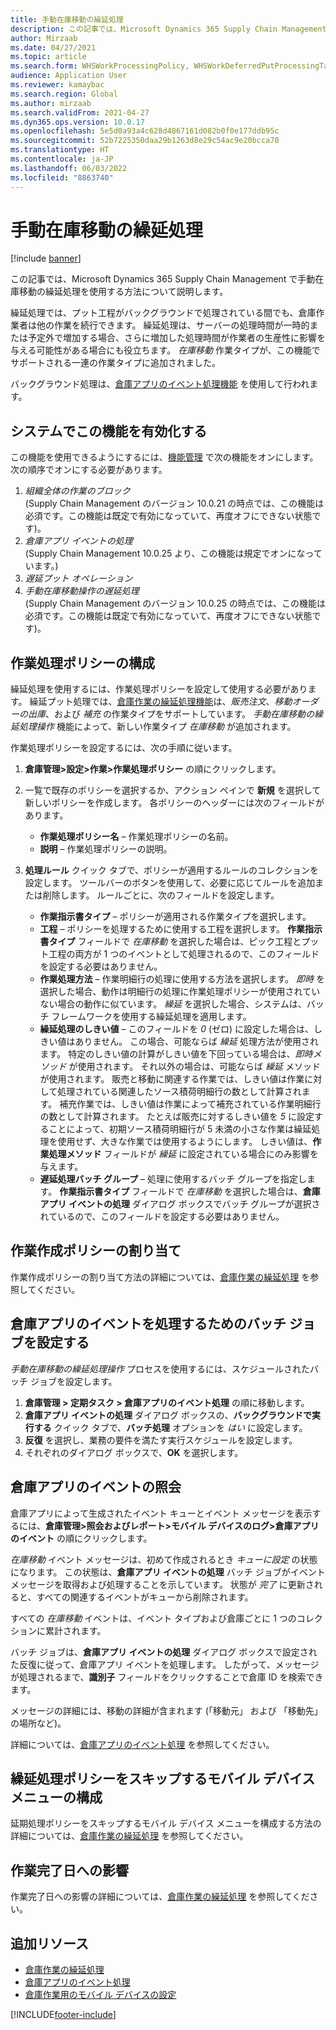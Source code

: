 ```yaml
---
title: 手動在庫移動の繰延処理
description: この記事では、Microsoft Dynamics 365 Supply Chain Management で手動在庫移動の繰延処理を使用する方法について説明します。
author: Mirzaab
ms.date: 04/27/2021
ms.topic: article
ms.search.form: WHSWorkProcessingPolicy, WHSWorkDeferredPutProcessingTask
audience: Application User
ms.reviewer: kamaybac
ms.search.region: Global
ms.author: mirzaab
ms.search.validFrom: 2021-04-27
ms.dyn365.ops.version: 10.0.17
ms.openlocfilehash: 5e5d0a93a4c628d4867161d082b0f0e177ddb95c
ms.sourcegitcommit: 52b7225350daa29b1263d8e29c54ac9e20bcca70
ms.translationtype: HT
ms.contentlocale: ja-JP
ms.lasthandoff: 06/03/2022
ms.locfileid: "8863740"
---
```

# <a name="deferred-processing-of-manual-inventory-movement"></a>手動在庫移動の繰延処理

[!include [banner](../includes/banner.md)]

この記事では、Microsoft Dynamics 365 Supply Chain Management で手動在庫移動の繰延処理を使用する方法について説明します。

繰延処理では、プット工程がバックグラウンドで処理されている間でも、倉庫作業者は他の作業を続行できます。 繰延処理は、サーバーの処理時間が一時的または予定外で増加する場合、さらに増加した処理時間が作業者の生産性に影響を与える可能性がある場合にも役立ちます。 *在庫移動* 作業タイプが、この機能でサポートされる一連の作業タイプに追加されました。

バックグラウンド処理は、[倉庫アプリのイベント処理機能](warehouse-app-events.md) を使用して行われます。

## <a name="turn-on-this-feature-for-your-system"></a>システムでこの機能を有効化する

この機能を使用できるようにするには、[機能管理](../../fin-ops-core/fin-ops/get-started/feature-management/feature-management-overview.md) で次の機能をオンにします。 次の順序でオンにする必要があります。

1. *組織全体の作業のブロック*<br>(Supply Chain Management のバージョン 10.0.21 の時点では、この機能は必須です。この機能は既定で有効になっていて、再度オフにできない状態です)。
1. *倉庫アプリ イベントの処理*<br>(Supply Chain Management 10.0.25 より、この機能は規定でオンになっています。)
1. *遅延プット オペレーション*
1. *手動在庫移動操作の遅延処理*<br>(Supply Chain Management のバージョン 10.0.25 の時点では、この機能は必須です。この機能は既定で有効になっていて、再度オフにできない状態です)。

## <a name="configure-the-work-processing-policies"></a>作業処理ポリシーの構成

繰延処理を使用するには、作業処理ポリシーを設定して使用する必要があります。 繰延プット処理では、[倉庫作業の繰延処理機能](deferred-put.md)は、*販売注文*、*移動オーダーの出庫*、および *補充* の作業タイプをサポートしています。 *手動在庫移動の繰延処理操作* 機能によって、新しい作業タイプ *在庫移動* が追加されます。

作業処理ポリシーを設定するには、次の手順に従います。

1. **倉庫管理\>設定\>作業\>作業処理ポリシー** の順にクリックします。
1. 一覧で既存のポリシーを選択するか、アクション ペインで **新規** を選択して新しいポリシーを作成します。 各ポリシーのヘッダーには次のフィールドがあります。

    - **作業処理ポリシー名** – 作業処理ポリシーの名前。
    - **説明** – 作業処理ポリシーの説明。

1. **処理ルール** クイック タブで、ポリシーが適用するルールのコレクションを設定します。 ツールバーのボタンを使用して、必要に応じてルールを追加または削除します。 ルールごとに、次のフィールドを設定します。

    - **作業指示書タイプ** – ポリシーが適用される作業タイプを選択します。
    - **工程** – ポリシーを処理するために使用する工程を選択します。 **作業指示書タイプ** フィールドで *在庫移動* を選択した場合は、ピック工程とプット工程の両方が 1 つのイベントとして処理されるので、このフィールドを設定する必要はありません。
    - **作業処理方法** – 作業明細行の処理に使用する方法を選択します。 *即時* を選択した場合、動作は明細行の処理に作業処理ポリシーが使用されていない場合の動作に似ています。 *繰延* を選択した場合、システムは、バッチ フレームワークを使用する繰延処理を適用します。
    - **繰延処理のしきい値** – このフィールドを *0* (ゼロ) に設定した場合は、しきい値はありません。 この場合、可能ならば *繰延* 処理方法が使用されます。 特定のしきい値の計算がしきい値を下回っている場合は、*即時メソッド* が使用されます。 それ以外の場合は、可能ならば *繰延* メソッドが使用されます。 販売と移動に関連する作業では、しきい値は作業に対して処理されている関連したソース積荷明細行の数として計算されます。 補充作業では、しきい値は作業によって補充されている作業明細行の数として計算されます。 たとえば販売に対するしきい値を *5* に設定することによって、初期ソース積荷明細行が 5 未満の小さな作業は繰延処理を使用せず、大きな作業では使用するようにします。 しきい値は、**作業処理メソッド** フィールドが *繰延* に設定されている場合にのみ影響を与えます。
    - **遅延処理バッチ グループ** – 処理に使用するバッチ グループを指定します。 **作業指示書タイプ** フィールドで *在庫移動* を選択した場合は、**倉庫アプリ イベントの処理** ダイアログ ボックスでバッチ グループが選択されているので、このフィールドを設定する必要はありません。

## <a name="assign-the-work-creation-policy"></a>作業作成ポリシーの割り当て

作業作成ポリシーの割り当て方法の詳細については、[倉庫作業の繰延処理](deferred-put.md) を参照してください。

## <a name="set-up-a-batch-job-to-process-warehouse-app-events"></a>倉庫アプリのイベントを処理するためのバッチ ジョブを設定する

*手動在庫移動の繰延処理操作* プロセスを使用するには、スケジュールされたバッチ ジョブを設定します。

1. **倉庫管理 \> 定期タスク \> 倉庫アプリのイベント処理** の順に移動します。
1. **倉庫アプリ イベントの処理** ダイアログ ボックスの、**バックグラウンドで実行する** クイック タブで、**バッチ処理** オプションを *はい* に設定します。
1. **反復** を選択し、業務の要件を満たす実行スケジュールを設定します。
1. それぞれのダイアログ ボックスで、**OK** を選択します。

## <a name="inquire-about-the-warehouse-app-events"></a>倉庫アプリのイベントの照会

倉庫アプリによって生成されたイベント キューとイベント メッセージを表示するには、**倉庫管理\>照会およびレポート\>モバイル デバイスのログ\>倉庫アプリのイベント** の順にクリックします。

*在庫移動* イベント メッセージは、初めて作成されるとき *キューに設定* の状態になります。 この状態は、**倉庫アプリ イベントの処理** バッチ ジョブがイベント メッセージを取得および処理することを示しています。 状態が *完了* に更新されると、すべての関連するイベントがキューから削除されます。

すべての *在庫移動* イベントは、イベント タイプおよび倉庫ごとに 1 つのコレクションに累計されます。

バッチ ジョブは、**倉庫アプリ イベントの処理** ダイアログ ボックスで設定された反復に従って、倉庫アプリ イベントを処理します。 したがって、メッセージが処理されるまで、**識別子** フィールドをクリックすることで倉庫 ID を検索できます。

メッセージの詳細には、移動の詳細が含まれます (「移動元」 および 「移動先」 の場所など)。

詳細については、[倉庫アプリのイベント処理](warehouse-app-events.md) を参照してください。

## <a name="configure-the-mobile-device-menu-to-skip-the-deferred-processing-policy"></a>繰延処理ポリシーをスキップするモバイル デバイス メニューの構成

延期処理ポリシーをスキップするモバイル デバイス メニューを構成する方法の詳細については、[倉庫作業の繰延処理](deferred-put.md) を参照してください。

## <a name="impact-on-closed-work-dates"></a>作業完了日への影響

作業完了日への影響の詳細については、[倉庫作業の繰延処理](deferred-put.md) を参照してください。

## <a name="additional-resources"></a>追加リソース

- [倉庫作業の繰延処理](deferred-put.md)
- [倉庫アプリのイベント処理](warehouse-app-events.md)
- [倉庫作業用のモバイル デバイスの設定](configure-mobile-devices-warehouse.md)

[!INCLUDE[footer-include](../../includes/footer-banner.md)]
